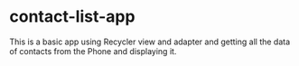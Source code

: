 # contact-list-app
This is a basic app using Recycler view and adapter and getting all the data of contacts from the Phone and displaying it.
